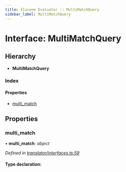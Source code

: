 ```yaml
---
title: Xlucene Evaluator :: MultiMatchQuery
sidebar_label: MultiMatchQuery
---
```


# Interface: MultiMatchQuery

## Hierarchy

* **MultiMatchQuery**

### Index

#### Properties

* [multi_match](multimatchquery.md#multi_match)

## Properties

###  multi_match

• **multi_match**: *object*

*Defined in [translator/interfaces.ts:59](https://github.com/terascope/teraslice/blob/5e4063e2/packages/xlucene-evaluator/src/translator/interfaces.ts#L59)*

#### Type declaration:
